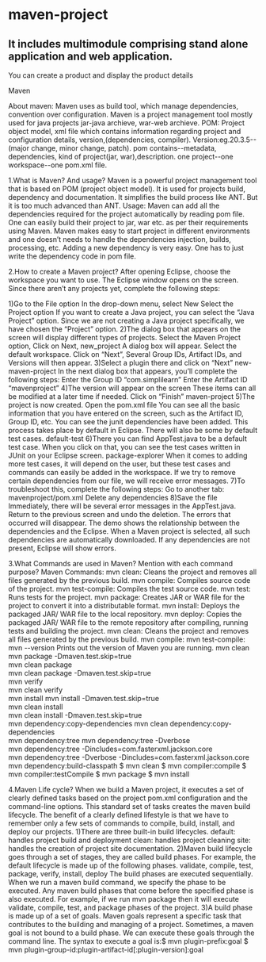 # maven-project

## It includes multimodule comprising stand alone application and web application.

You can create a product and display the product details

Maven 

About maven:
 Maven uses as build tool, which manage dependencies, convention over configuration.
 Maven is a project management tool mostly used for java projects
jar-java  archieve, war-web  archieve.
POM: Project object model, xml file which contains information regarding project and configuration details, version,(dependencies, compiler).
	Version:eg.20.3.5--(major change, minor change, patch).
	pom contains--metadata, dependencies, kind of project(jar, war),description.
	one project--one workspace--one pom.xml file.

1.What is Maven? And usage?
Maven is a powerful project management tool that is based on POM (project object model).
It is used for projects build, dependency and documentation.
It simplifies the build process like ANT. But it is too much advanced than ANT.
Usage:
Maven can add all the dependencies required for the project automatically by reading pom file.
One can easily build their project to jar, war etc. as per their requirements using Maven.
Maven makes easy to start project in different environments and one doesn’t needs to handle the dependencies injection, builds, processing, etc.
Adding a new dependency is very easy. One has to just write the dependency code in pom file.
	
2.How to create a Maven project?
After opening Eclipse, choose the workspace you want to use. 
The Eclipse window opens on the screen. Since there aren’t any projects yet, complete the following steps:

1)Go to the File option In the drop-down menu, select New Select the Project option
If you want to create a Java project, you can select the “Java Project” option. Since we are      not creating a Java project specifically,
	we have chosen the “Project” option. 
2)The dialog box that appears on the screen will display different types of projects. 
	Select the Maven Project option, Click on Next, new_project
	A dialog box will appear. Select the default workspace.
	Click on “Next”, Several Group IDs, Artifact IDs, and Versions will then appear. 
3)Select a plugin there and click on “Next”
	new-maven-project
	In the next dialog box that appears, you’ll complete the following steps:
	Enter the Group ID 
	“com.simplilearn”
	Enter the Artifact ID
	“mavenproject”
4)The version will appear on the screen
	These items can all be modified at a later time if needed. 
	Click on “Finish”
	maven-project
5)The project is now created.
	Open the pom.xml file
You can see all the basic information that you have entered on the screen, such as the Artifact ID, Group ID, etc.
	You can see the junit dependencies have been added. 
	This process takes place by default in Eclipse. There will also be some by default test cases.
	default-test
6)There you can find AppTest.java to be a default test case.
	When you click on that, you can see the test cases written in JUnit on your Eclipse screen.
	package-explorer
	When it comes to adding more test cases, it will depend on the user, but these test cases and commands can easily be added in the workspace.
	If we try to remove certain dependencies from our file, we will receive error messages. 
7)To troubleshoot this, complete the following steps:
	Go to another tab: mavenproject/pom.xml
	Delete any dependencies
8)Save the file
	Immediately, there will be several error messages in the AppTest.java.
	Return to the previous screen and undo the deletion. The errors that occurred will disappear.
	The demo shows the relationship between the dependencies and the Eclipse. When a Maven project is selected, 
	all such dependencies are automatically downloaded. If any dependencies are not present, Eclipse will show errors.

3.What Commands are used in Maven? Mention with each command purpose?
Maven Commands:
mvn clean: Cleans the project and removes all files generated by the previous build.
mvn compile: Compiles source code of the project.
mvn test-compile: Compiles the test source code.
mvn test: Runs tests for the project.
mvn package: Creates JAR or WAR file for the project to convert it into a distributable format.
mvn install: Deploys the packaged JAR/ WAR file to the local repository.
mvn deploy: Copies the packaged JAR/ WAR file to the remote repository after compiling, running tests and building the project.
mvn clean: Cleans the project and removes all files generated by the previous build.
mvn compile:
mvn test-compile: 
mvn --version Prints out the version of Maven you are running.
mvn clean	
mvn package -Dmaven.test.skip=true	
mvn clean package	
mvn clean package -Dmaven.test.skip=true	
mvn verify	
mvn clean verify	
mvn install	
mvn install -Dmaven.test.skip=true	
mvn clean install	
mvn clean install -Dmaven.test.skip=true	
mvn dependency:copy-dependencies
mvn clean dependency:copy-dependencies	
mvn dependency:tree	
mvn dependency:tree -Dverbose	
mvn dependency:tree -Dincludes=com.fasterxml.jackson.core	
mvn dependency:tree -Dverbose -Dincludes=com.fasterxml.jackson.core	
mvn dependency:build-classpath
$ mvn clean
$ mvn compiler:compile
$ mvn compiler:testCompile
$ mvn package
$ mvn install


4.Maven Life cycle?
When we build a Maven project, it executes a set of clearly defined tasks based on the project pom.xml configuration and the command-line options. 
This standard set of tasks creates the maven build lifecycle.
The benefit of a clearly defined lifestyle is that we have to remember only a few sets of commands to compile, build, install, and deploy our projects.
1)There are three built-in build lifecycles.
default: handles project build and deployment
clean: handles project cleaning
site: handles the creation of project site documentation.
2)Maven build lifecycle goes through a set of stages, they are called build phases.
For example, the default lifecycle is made up of the following phases.
validate, compile, test, package, verify, install, deploy
The build phases are executed sequentially. When we run a maven build command, we specify the phase to be executed.
Any maven build phases that come before the specified phase is also executed. 
For example, if we run mvn package then it will execute validate, compile, test, and package phases of the project.
3)A build phase is made up of a set of goals. Maven goals represent a specific task that contributes to the building and managing of a project.
Sometimes, a maven goal is not bound to a build phase. We can execute these goals through the command line.
The syntax to execute a goal is:$ mvn plugin-prefix:goal
$ mvn plugin-group-id:plugin-artifact-id[:plugin-version]:goal

